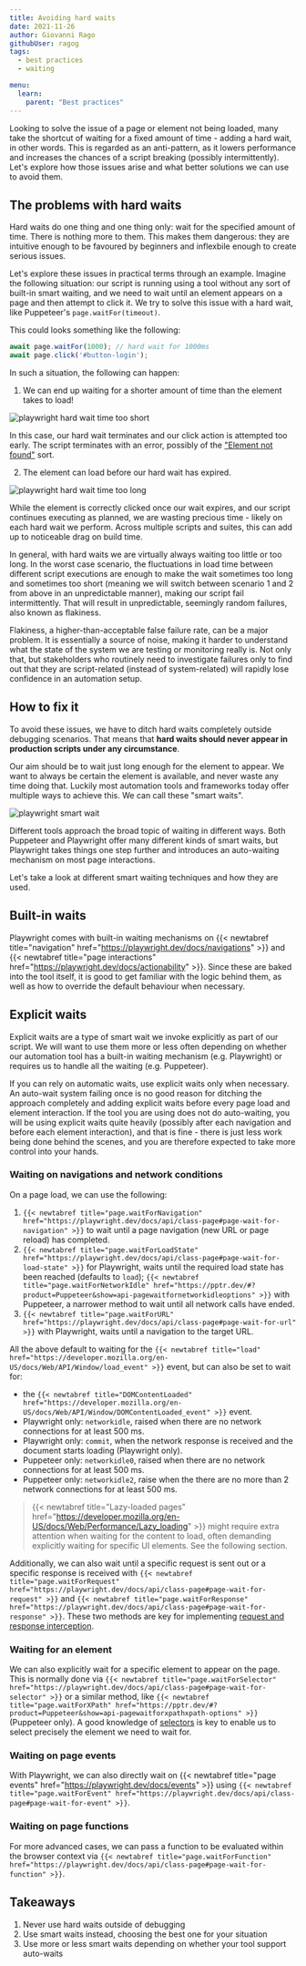 ```yaml
---
title: Avoiding hard waits
date: 2021-11-26
author: Giovanni Rago
githubUser: ragog
tags:
  - best practices
  - waiting

menu:
  learn:
    parent: "Best practices"
---
```


Looking to solve the issue of a page or element not being loaded, many take the shortcut of waiting for a fixed amount of time - adding a hard wait, in other words. This is regarded as an anti-pattern, as it lowers performance and increases the chances of a script breaking (possibly intermittently). Let's explore how those issues arise and what better solutions we can use to avoid them.

<!-- more -->

## The problems with hard waits

Hard waits do one thing and one thing only: wait for the specified amount of time. There is nothing more to them. This makes them dangerous: they are intuitive enough to be favoured by beginners and inflexbile enough to create serious issues.

Let's explore these issues in practical terms through an example. Imagine the following situation: our script is running using a tool without any sort of built-in smart waiting, and we need to wait until an element appears on a page and then attempt to click it. We try to solve this issue with a hard wait, like Puppeteer's `page.waitFor(timeout)`. 

This could looks something like the following:

```js
await page.waitFor(1000); // hard wait for 1000ms
await page.click('#button-login');
```

In such a situation, the following can happen:

1. We can end up waiting for a shorter amount of time than the element takes to load!

![playwright hard wait time too short](/learn/images/over_assumption_01@2x.png)

In this case, our hard wait terminates and our click action is attempted too early. The script terminates with an error, possibly of the ["Element not found"](/learn/headless/error-element-not-found) sort.

2. The element can load before our hard wait has expired.

![playwright hard wait time too long](/learn/images/under_assumption_01@2x.png)

While the element is correctly clicked once our wait expires, and our script continues executing as planned, we are wasting precious time - likely on each hard wait we perform. Across multiple scripts and suites, this can add up to noticeable drag on build time.

In general, with hard waits we are virtually always waiting too little or too long. In the worst case scenario, the fluctuations in load time between different script executions are enough to make the wait sometimes too long and sometimes too short (meaning we will switch between scenario 1 and 2 from above in an unpredictable manner), making our script fail intermittently. That will result in unpredictable, seemingly random failures, also known as flakiness.

Flakiness, a higher-than-acceptable false failure rate, can be a major problem. It is essentially a source of noise, making it harder to understand what the state of the system we are testing or monitoring really is. Not only that, but stakeholders who routinely need to investigate failures only to find out that they are script-related (instead of system-related) will rapidly lose confidence in an automation setup. 

## How to fix it

To avoid these issues, we have to ditch hard waits completely outside debugging scenarios. That means that **hard waits should never appear in production scripts under any circumstance**.

Our aim should be to wait just long enough for the element to appear. We want to always be certain the element is available, and never waste any time doing that. Luckily most automation tools and frameworks today offer multiple ways to achieve this. We can call these "smart waits".

![playwright smart wait](/learn/images/smart_wait_01@2x.png)

Different tools approach the broad topic of waiting in different ways. Both Puppeteer and Playwright offer many different kinds of smart waits, but Playwright takes things one step further and introduces an auto-waiting mechanism on most page interactions. 

Let's take a look at different smart waiting techniques and how they are used.

## Built-in waits

Playwright comes with built-in waiting mechanisms on {{< newtabref title="navigation" href="https://playwright.dev/docs/navigations" >}} and {{< newtabref title="page interactions" href="https://playwright.dev/docs/actionability" >}}. Since these are baked into the tool itself, it is good to get familiar with the logic behind them, as well as how to override the default behaviour when necessary.

## Explicit waits

Explicit waits are a type of smart wait we invoke explicitly as part of our script. We will want to use them more or less often depending on whether our automation tool has a built-in waiting mechanism (e.g. Playwright) or requires us to handle all the waiting (e.g. Puppeteer).

If you can rely on automatic waits, use explicit waits only when necessary. An auto-wait system failing once is no good reason for ditching the approach completely and adding explicit waits before every page load and element interaction. If the tool you are using does not do auto-waiting, you will be using explicit waits quite heavily (possibly after each navigation and before each element interaction), and that is fine - there is just less work being done behind the scenes, and you are therefore expected to take more control into your hands.

### Waiting on navigations and network conditions

On a page load, we can use the following:

1. `{{< newtabref title="page.waitForNavigation" href="https://playwright.dev/docs/api/class-page#page-wait-for-navigation" >}}` to wait until a page navigation (new URL or page reload) has completed.
2. `{{< newtabref title="page.waitForLoadState" href="https://playwright.dev/docs/api/class-page#page-wait-for-load-state" >}}` for Playwright, waits until the required load state has been reached (defaults to `load`); `{{< newtabref title="page.waitForNetworkIdle" href="https://pptr.dev/#?product=Puppeteer&show=api-pagewaitfornetworkidleoptions" >}}` with Puppeteer, a narrower method to wait until all network calls have ended.
3. `{{< newtabref title="page.waitForURL" href="https://playwright.dev/docs/api/class-page#page-wait-for-url" >}}` with Playwright, waits until a navigation to the target URL.
	
All the above default to waiting for the `{{< newtabref title="load" href="https://developer.mozilla.org/en-US/docs/Web/API/Window/load_event" >}}` event, but can also be set to wait for:
* the `{{< newtabref title="DOMContentLoaded" href="https://developer.mozilla.org/en-US/docs/Web/API/Window/DOMContentLoaded_event" >}}` event.
* Playwright only: `networkidle`, raised when there are no network connections for at least 500 ms.
* Playwright only: `commit`, when the network response is received and the document starts loading (Playwright only).
* Puppeteer only: `networkidle0`, raised when there are no network connections for at least 500 ms.
* Puppeteer only: `networkidle2`, raise when the there are no more than 2 network connections for at least 500 ms.

> {{< newtabref title="Lazy-loaded pages" href="https://developer.mozilla.org/en-US/docs/Web/Performance/Lazy_loading" >}} might require extra attention when waiting for the content to load, often demanding explicitly waiting for specific UI elements. See the following section.

Additionally, we can also wait until a specific request is sent out or a specific response is received with `{{< newtabref title="page.waitForRequest" href="https://playwright.dev/docs/api/class-page#page-wait-for-request" >}}` and `{{< newtabref title="page.waitForResponse" href="https://playwright.dev/docs/api/class-page#page-wait-for-response" >}}`. These two methods are key for implementing [request and response interception](/learn/headless/request-interception).

### Waiting for an element

We can also explicitly wait for a specific element to appear on the page. This is normally done via `{{< newtabref title="page.waitForSelector" href="https://playwright.dev/docs/api/class-page#page-wait-for-selector" >}}` or a similar method, like `{{< newtabref title="page.waitForXPath" href="https://pptr.dev/#?product=Puppeteer&show=api-pagewaitforxpathxpath-options" >}}` (Puppeteer only). A good knowledge of [selectors](/learn/headless/basics-selectors) is key to enable us to select precisely the element we need to wait for.
	
### Waiting on page events

With Playwright, we can also directly wait on {{< newtabref title="page events" href="https://playwright.dev/docs/events" >}} using `{{< newtabref title="page.waitForEvent" href="https://playwright.dev/docs/api/class-page#page-wait-for-event" >}}`. 

### Waiting on page functions

For more advanced cases, we can pass a function to be evaluated within the browser context via `{{< newtabref title="page.waitForFunction" href="https://playwright.dev/docs/api/class-page#page-wait-for-function" >}}`.

## Takeaways

1. Never use hard waits outside of debugging
2. Use smart waits instead, choosing the best one for your situation
3. Use more or less smart waits depending on whether your tool support auto-waits